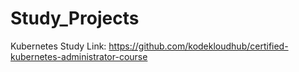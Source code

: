 # Study_Projects

Kubernetes Study Link: https://github.com/kodekloudhub/certified-kubernetes-administrator-course
